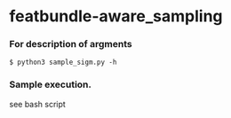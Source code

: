 # featbundle-aware_sampling

### For description of argments
```
$ python3 sample_sigm.py -h
```

### Sample execution. 
see bash script
